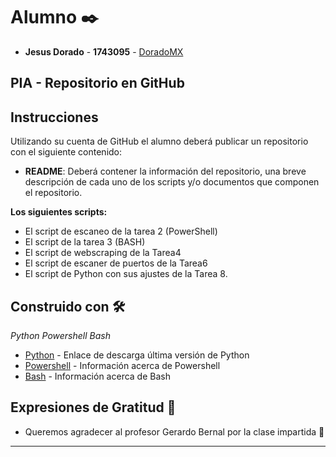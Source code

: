 
# Alumno ✒️

* **Jesus Dorado** - **1743095** - [DoradoMX](https://github.com/DoradoMx)

## PIA - Repositorio en GitHub
## Instrucciones
Utilizando su cuenta de GitHub el alumno deberá publicar un repositorio con el siguiente contenido:

* **README**: Deberá contener la información del repositorio, una breve descripción de cada uno de los scripts y/o documentos que componen el repositorio.

**Los siguientes scripts:**
* El script de escaneo de la tarea 2 (PowerShell)
* El script de la tarea 3 (BASH)
* El script de webscraping de la Tarea4
* El script de escaner de puertos de la Tarea6
* El script de Python con sus ajustes de la Tarea 8.

## Construido con 🛠️

_Python_
_Powershell_
_Bash_

* [Python](https://www.python.org/downloads/) - Enlace de descarga última versión de Python
* [Powershell](https://docs.microsoft.com/en-us/powershell/scripting/overview?view=powershell-7.2) - Información acerca de Powershell
* [Bash](https://es.wikipedia.org/wiki/Bash) - Información acerca de Bash


## Expresiones de Gratitud 🎁

* Queremos agradecer al profesor Gerardo Bernal por la clase impartida 📢

---

